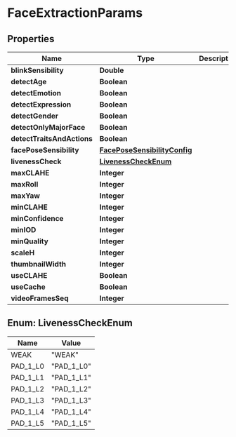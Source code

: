 
# FaceExtractionParams

## Properties
Name | Type | Description | Notes
------------ | ------------- | ------------- | -------------
**blinkSensibility** | **Double** |  |  [optional]
**detectAge** | **Boolean** |  |  [optional]
**detectEmotion** | **Boolean** |  |  [optional]
**detectExpression** | **Boolean** |  |  [optional]
**detectGender** | **Boolean** |  |  [optional]
**detectOnlyMajorFace** | **Boolean** |  |  [optional]
**detectTraitsAndActions** | **Boolean** |  |  [optional]
**facePoseSensibility** | [**FacePoseSensibilityConfig**](FacePoseSensibilityConfig.md) |  |  [optional]
**livenessCheck** | [**LivenessCheckEnum**](#LivenessCheckEnum) |  |  [optional]
**maxCLAHE** | **Integer** |  |  [optional]
**maxRoll** | **Integer** |  |  [optional]
**maxYaw** | **Integer** |  |  [optional]
**minCLAHE** | **Integer** |  |  [optional]
**minConfidence** | **Integer** |  |  [optional]
**minIOD** | **Integer** |  |  [optional]
**minQuality** | **Integer** |  |  [optional]
**scaleH** | **Integer** |  |  [optional]
**thumbnailWidth** | **Integer** |  |  [optional]
**useCLAHE** | **Boolean** |  |  [optional]
**useCache** | **Boolean** |  |  [optional]
**videoFramesSeq** | **Integer** |  |  [optional]


<a name="LivenessCheckEnum"></a>
## Enum: LivenessCheckEnum
Name | Value
---- | -----
WEAK | &quot;WEAK&quot;
PAD_1_L0 | &quot;PAD_1_L0&quot;
PAD_1_L1 | &quot;PAD_1_L1&quot;
PAD_1_L2 | &quot;PAD_1_L2&quot;
PAD_1_L3 | &quot;PAD_1_L3&quot;
PAD_1_L4 | &quot;PAD_1_L4&quot;
PAD_1_L5 | &quot;PAD_1_L5&quot;



